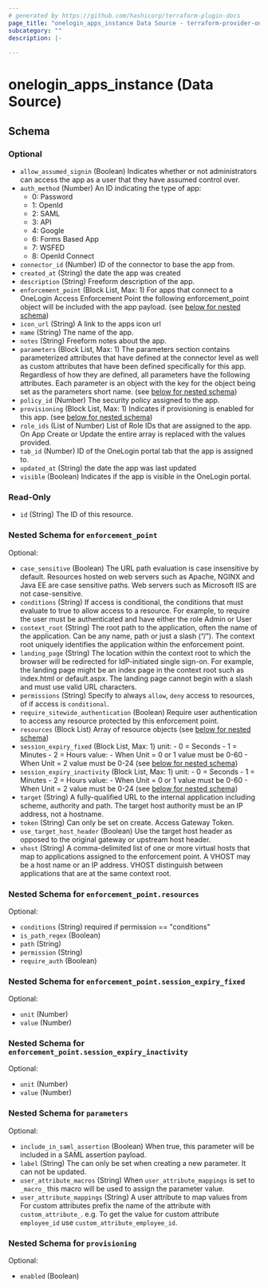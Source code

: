```yaml
---
# generated by https://github.com/hashicorp/terraform-plugin-docs
page_title: "onelogin_apps_instance Data Source - terraform-provider-onelogin"
subcategory: ""
description: |-
  
---
```


# onelogin_apps_instance (Data Source)





<!-- schema generated by tfplugindocs -->
## Schema

### Optional

- `allow_assumed_signin` (Boolean) Indicates whether or not administrators can access the app as a user that they have assumed control over.
- `auth_method` (Number) An ID indicating the type of app:
  - 0: Password
  - 1: OpenId
  - 2: SAML
  - 3: API
  - 4: Google
  - 6: Forms Based App
  - 7: WSFED
  - 8: OpenId Connect
- `connector_id` (Number) ID of the connector to base the app from.
- `created_at` (String) the date the app was created
- `description` (String) Freeform description of the app.
- `enforcement_point` (Block List, Max: 1) For apps that connect to a OneLogin Access Enforcement Point the following enforcement_point object will be included with the app payload. (see [below for nested schema](#nestedblock--enforcement_point))
- `icon_url` (String) A link to the apps icon url
- `name` (String) The name of the app.
- `notes` (String) Freeform notes about the app.
- `parameters` (Block List, Max: 1) The parameters section contains parameterized attributes that have defined at the connector level as well as custom attributes that have been defined specifically for this app. Regardless of how they are defined, all parameters have the following attributes.
Each parameter is an object with the key for the object being set as the parameters short name. (see [below for nested schema](#nestedblock--parameters))
- `policy_id` (Number) The security policy assigned to the app.
- `provisioning` (Block List, Max: 1) Indicates if provisioning is enabled for this app. (see [below for nested schema](#nestedblock--provisioning))
- `role_ids` (List of Number) List of Role IDs that are assigned to the app. On App Create or Update the entire array is replaced with the values provided.
- `tab_id` (Number) ID of the OneLogin portal tab that the app is assigned to.
- `updated_at` (String) the date the app was last updated
- `visible` (Boolean) Indicates if the app is visible in the OneLogin portal.

### Read-Only

- `id` (String) The ID of this resource.

<a id="nestedblock--enforcement_point"></a>
### Nested Schema for `enforcement_point`

Optional:

- `case_sensitive` (Boolean) The URL path evaluation is case insensitive by default. Resources hosted on web servers such as Apache, NGINX and Java EE are case sensitive paths. Web servers such as Microsoft IIS are not case-sensitive.
- `conditions` (String) If access is conditional, the conditions that must evaluate to true to allow access to a resource. For example, to require the user must be authenticated and have either the role Admin or User
- `context_root` (String) The root path to the application, often the name of the application. Can be any name, path or just a slash (“/”). The context root uniquely identifies the application within the enforcement point.
- `landing_page` (String) The location within the context root to which the browser will be redirected for IdP-initiated single sign-on. For example, the landing page might be an index page in the context root such as index.html or default.aspx. The landing page cannot begin with a slash and must use valid URL characters.
- `permissions` (String) Specify to always `allow`, `deny` access to resources, of if access is `conditional`.
- `require_sitewide_authentication` (Boolean) Require user authentication to access any resource protected by this enforcement point.
- `resources` (Block List) Array of resource objects (see [below for nested schema](#nestedblock--enforcement_point--resources))
- `session_expiry_fixed` (Block List, Max: 1) unit: - 0 = Seconds - 1 = Minutes - 2 = Hours value: - When Unit = 0 or 1 value must be 0-60 - When Unit = 2 value must be 0-24 (see [below for nested schema](#nestedblock--enforcement_point--session_expiry_fixed))
- `session_expiry_inactivity` (Block List, Max: 1) unit: - 0 = Seconds - 1 = Minutes - 2 = Hours value: - When Unit = 0 or 1 value must be 0-60 - When Unit = 2 value must be 0-24 (see [below for nested schema](#nestedblock--enforcement_point--session_expiry_inactivity))
- `target` (String) A fully-qualified URL to the internal application including scheme, authority and path. The target host authority must be an IP address, not a hostname.
- `token` (String) Can only be set on create. Access Gateway Token.
- `use_target_host_header` (Boolean) Use the target host header as opposed to the original gateway or upstream host header.
- `vhost` (String) A comma-delimited list of one or more virtual hosts that map to applications assigned to the enforcement point. A VHOST may be a host name or an IP address. VHOST distinguish between applications that are at the same context root.

<a id="nestedblock--enforcement_point--resources"></a>
### Nested Schema for `enforcement_point.resources`

Optional:

- `conditions` (String) required if permission == "conditions"
- `is_path_regex` (Boolean)
- `path` (String)
- `permission` (String)
- `require_auth` (Boolean)


<a id="nestedblock--enforcement_point--session_expiry_fixed"></a>
### Nested Schema for `enforcement_point.session_expiry_fixed`

Optional:

- `unit` (Number)
- `value` (Number)


<a id="nestedblock--enforcement_point--session_expiry_inactivity"></a>
### Nested Schema for `enforcement_point.session_expiry_inactivity`

Optional:

- `unit` (Number)
- `value` (Number)



<a id="nestedblock--parameters"></a>
### Nested Schema for `parameters`

Optional:

- `include_in_saml_assertion` (Boolean) When true, this parameter will be included in a SAML assertion payload.
- `label` (String) The can only be set when creating a new parameter. It can not be updated.
- `user_attribute_macros` (String) When `user_attribute_mappings` is set to `_macro_` this macro will be used to assign the parameter value.
- `user_attribute_mappings` (String) A user attribute to map values from For custom attributes prefix the name of the attribute with `custom_attribute_`. e.g. To get the value for custom attribute `employee_id` use `custom_attribute_employee_id`.


<a id="nestedblock--provisioning"></a>
### Nested Schema for `provisioning`

Optional:

- `enabled` (Boolean)


